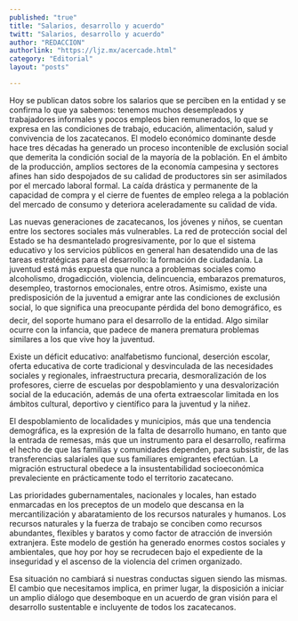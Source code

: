 ```yaml
---
published: "true"
title: "Salarios, desarrollo y acuerdo"
twitt: "Salarios, desarrollo y acuerdo"
author: "REDACCION"
authorlink: "https://ljz.mx/acercade.html"
category: "Editorial"
layout: "posts"

---
```



  Hoy se publican datos sobre los salarios que se perciben en la entidad y se confirma lo que ya sabemos: tenemos muchos desempleados y trabajadores informales y pocos empleos bien remunerados, lo que se expresa en las condiciones de trabajo, educación, alimentación, salud y convivencia de los zacatecanos. El modelo económico dominante desde hace tres décadas ha generado un proceso incontenible de exclusión social que demerita la condición social de la mayoría de la población. En el ámbito de la producción, amplios sectores de la economía campesina y sectores afines han sido despojados de su calidad de productores sin ser asimilados por el mercado laboral formal. La caída drástica y permanente de la capacidad de compra y el cierre de fuentes de empleo relega a la población del mercado de consumo y deteriora aceleradamente su calidad de vida.



  Las nuevas generaciones de zacatecanos, los jóvenes y niños, se cuentan entre los sectores sociales más vulnerables. La red de protección social del Estado se ha desmantelado progresivamente, por lo que el sistema educativo y los servicios públicos en general han desatendido una de las tareas estratégicas para el desarrollo: la formación de ciudadanía. La juventud está más expuesta que nunca a problemas sociales como alcoholismo, drogadicción, violencia, delincuencia, embarazos prematuros, desempleo, trastornos emocionales, entre otros. Asimismo, existe una predisposición de la juventud a emigrar ante las condiciones de exclusión social, lo que significa una preocupante pérdida del bono demográfico, es decir, del soporte humano para el desarrollo de la entidad. Algo similar ocurre con la infancia, que padece de manera prematura problemas similares a los que vive hoy la juventud.



  Existe un déficit educativo: analfabetismo funcional, deserción escolar, oferta educativa de corte tradicional y desvinculada de las necesidades sociales y regionales, infraestructura precaria, desmoralización de los profesores, cierre de escuelas por despoblamiento y una desvalorización social de la educación, además de una oferta extraescolar limitada en los ámbitos cultural, deportivo y científico para la juventud y la niñez.



  El despoblamiento de localidades y municipios, más que una tendencia demográfica, es la expresión de la falta de desarrollo humano, en tanto que la entrada de remesas, más que un instrumento para el desarrollo, reafirma el hecho de que las familias y comunidades dependen, para subsistir, de las transferencias salariales que sus familiares emigrantes efectúan. La migración estructural obedece a la insustentabilidad socioeconómica prevaleciente en prácticamente todo el territorio zacatecano.



  Las prioridades gubernamentales, nacionales y locales, han estado enmarcadas en los preceptos de un modelo que descansa en la mercantilización y abaratamiento de los recursos naturales y humanos. Los recursos naturales y la fuerza de trabajo se conciben como recursos abundantes, flexibles y baratos y como factor de atracción de inversión extranjera. Este modelo de gestión ha generado enormes costos sociales y ambientales, que hoy por hoy se recrudecen bajo el expediente de la inseguridad y el ascenso de la violencia del crimen organizado.



  Esa situación no cambiará si nuestras conductas siguen siendo las mismas. El cambio que necesitamos implica, en primer lugar, la disposición a iniciar un amplio diálogo que desemboque en un acuerdo de gran visión para el desarrollo sustentable e incluyente de todos los zacatecanos.

